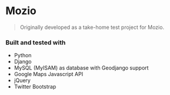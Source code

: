 # Mozio
> Originally developed as a take-home test project for Mozio.

### Built and tested with
- Python
- Django
- MySQL (MyISAM) as database with Geodjango support
- Google Maps Javascript API
- jQuery
- Twitter Bootstrap
